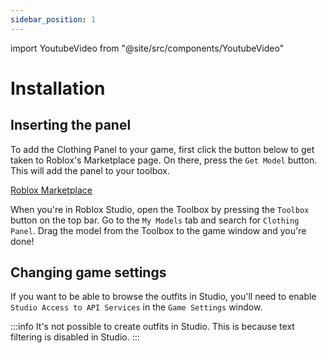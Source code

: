 ```yaml
---
sidebar_position: 1
---
```


import YoutubeVideo from "@site/src/components/YoutubeVideo"

# Installation

## Inserting the panel

To add the Clothing Panel to your game, first click the button below to get taken to Roblox's Marketplace page. On there, press the `Get Model` button. This will add the panel to your toolbox.

<a href="https://create.roblox.com/marketplace/asset/9618801038" target="_blank" class="button button--primary">Roblox Marketplace</a>

When you're in Roblox Studio, open the Toolbox by pressing the `Toolbox` button on the top bar. Go to the `My Models` tab and search for `Clothing Panel`. Drag the model from the Toolbox to the game window and you're done!

<YoutubeVideo id="kAi45ZbtBmI" />

## Changing game settings

If you want to be able to browse the outfits in Studio, you'll need to enable `Studio Access to API Services` in the `Game Settings` window.

:::info
It's not possible to create outfits in Studio. This is because text filtering is disabled in Studio.
:::

<YoutubeVideo id="oSCrTCWd2fk" />
